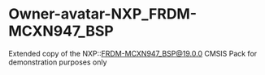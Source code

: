 # Owner-avatar-NXP_FRDM-MCXN947_BSP
Extended copy of the NXP::FRDM-MCXN947_BSP@19.0.0 CMSIS Pack for demonstration purposes only
